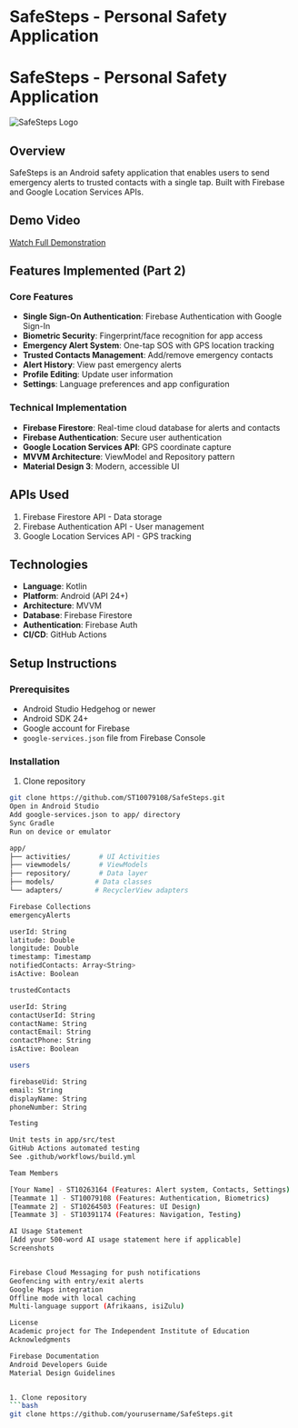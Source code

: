 # SafeSteps - Personal Safety Application

# SafeSteps - Personal Safety Application

![SafeSteps Logo](link-to-your-logo-image)

## Overview
SafeSteps is an Android safety application that enables users to send emergency alerts to trusted contacts with a single tap. Built with Firebase and Google Location Services APIs.

## Demo Video
[Watch Full Demonstration](link-to-your-youtube-video)

## Features Implemented (Part 2)

### Core Features
- **Single Sign-On Authentication**: Firebase Authentication with Google Sign-In
- **Biometric Security**: Fingerprint/face recognition for app access
- **Emergency Alert System**: One-tap SOS with GPS location tracking
- **Trusted Contacts Management**: Add/remove emergency contacts
- **Alert History**: View past emergency alerts
- **Profile Editing**: Update user information
- **Settings**: Language preferences and app configuration

### Technical Implementation
- **Firebase Firestore**: Real-time cloud database for alerts and contacts
- **Firebase Authentication**: Secure user authentication
- **Google Location Services API**: GPS coordinate capture
- **MVVM Architecture**: ViewModel and Repository pattern
- **Material Design 3**: Modern, accessible UI

## APIs Used
1. Firebase Firestore API - Data storage
2. Firebase Authentication API - User management
3. Google Location Services API - GPS tracking

## Technologies
- **Language**: Kotlin
- **Platform**: Android (API 24+)
- **Architecture**: MVVM
- **Database**: Firebase Firestore
- **Authentication**: Firebase Auth
- **CI/CD**: GitHub Actions

## Setup Instructions

### Prerequisites
- Android Studio Hedgehog or newer
- Android SDK 24+
- Google account for Firebase
- `google-services.json` file from Firebase Console

### Installation
1. Clone repository
```bash
git clone https://github.com/ST10079108/SafeSteps.git
Open in Android Studio
Add google-services.json to app/ directory
Sync Gradle
Run on device or emulator

app/
├── activities/       # UI Activities
├── viewmodels/       # ViewModels
├── repository/       # Data layer
├── models/          # Data classes
└── adapters/        # RecyclerView adapters

Firebase Collections
emergencyAlerts

userId: String
latitude: Double
longitude: Double
timestamp: Timestamp
notifiedContacts: Array<String>
isActive: Boolean

trustedContacts

userId: String
contactUserId: String
contactName: String
contactEmail: String
contactPhone: String
isActive: Boolean

users

firebaseUid: String
email: String
displayName: String
phoneNumber: String

Testing

Unit tests in app/src/test
GitHub Actions automated testing
See .github/workflows/build.yml

Team Members

[Your Name] - ST10263164 (Features: Alert system, Contacts, Settings)
[Teammate 1] - ST10079108 (Features: Authentication, Biometrics)
[Teammate 2] - ST10264503 (Features: UI Design)
[Teammate 3] - ST10391174 (Features: Navigation, Testing)

AI Usage Statement
[Add your 500-word AI usage statement here if applicable]
Screenshots


Firebase Cloud Messaging for push notifications
Geofencing with entry/exit alerts
Google Maps integration
Offline mode with local caching
Multi-language support (Afrikaans, isiZulu)

License
Academic project for The Independent Institute of Education
Acknowledgments

Firebase Documentation
Android Developers Guide
Material Design Guidelines


1. Clone repository
```bash
git clone https://github.com/yourusername/SafeSteps.git
